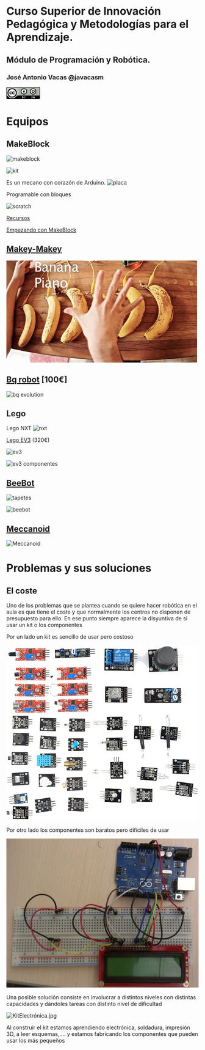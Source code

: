# Curso Superior de Innovación Pedagógica y Metodologías para el Aprendizaje.

## Módulo de Programación y Robótica.

### José Antonio Vacas @javacasm

![CCbySA](./images/CCbySQ_88x31.png)

# Equipos


## MakeBlock

![makeblock](http://droidecomunidad.com/wp-content/uploads/2016/06/makeblock-mbot-blue-educational-programmable-robot-bluetooth-version-1.png)

![kit](http://www.makeblock.com/image/catalog/90092/mbot%20ranger-11.jpg)

Es un mecano con corazón de Arduino.
![placa](http://www.makeblock.com/image/cache/catalog/z/697/Makeblock_Orion_Picture__36021-800x800.jpg)

Programable con bloques

![scratch](https://cdn.instructables.com/FUE/YCPN/I7VQKNL0/FUEYCPNI7VQKNL0.MEDIUM.jpg)

[Recursos](https://www.makeblock.es/soporte/robot-mbot/)

[Empezando con MakeBlock](https://programamos.es/conoce-la-interfaz-de-mblock-y-programa-los-primeros-pasos-de-tu-mbot/)

## [Makey-Makey](./MakeyMakey.md)

![bananaPiano](./images/bananaPiano.jpg)

## [Bq robot](https://www.bq.com/es/printbot-evolution) [100€]

![bq evolution](https://d243u7pon29hni.cloudfront.net/images/products/robot-educativo-bq-kit-printbot-evolution_l.png)

## Lego
Lego NXT
![nxt](https://images-na.ssl-images-amazon.com/images/I/41wQw7YDvOL._SY450_.jpg)

[Lego EV3](https://www.amazon.es/LEGO-Mindstorms-juguete-electr%C3%B3nico-31313/dp/B00BMKLVJ6/ref=sr_1_1?ie=UTF8&qid=1495724987&sr=8-1&keywords=lego+ev3) (320€)

![ev3](https://lc-www-live-s.legocdn.com/r/www/r/catalogs/-/media/franchises/mindstorms%202014/products/in%20the%20box/inthebox_bricks_landscape.jpg?l.r2=157308338)

![ev3 componentes](https://s3.eu-central-1.amazonaws.com/robotica-es/uploads/items/ITEM_7628_FOTOPROD.png)

## [BeeBot](https://ro-botica.com/es/tienda/Bee-Bot/)

![tapetes](https://s3.eu-central-1.amazonaws.com/robotica-es/uploads/items/ITEM_10210_FOTOPROD.jpg)

![beebot](http://3.bp.blogspot.com/-C5RIFcXiwTk/VS7dCSrbcqI/AAAAAAAAFWM/T-QXEgwvjMg/s1600/BOTONES%2BBEE%2BBOT.jpg)

## [Meccanoid](https://www.juguetronica.com/meccanoid-g15ks)

![Meccanoid](https://www.juguetronica.com/media/catalog/product/m/e/meccanoid_1_-917_1_1.jpg)

# Problemas y sus soluciones

## El coste

Uno de los problemas que se plantea cuando se quiere hacer robótica en el aula es que tiene el coste y que normalmente los centros no disponen de presupuesto para ello.
En ese punto siempre aparece la disyuntiva de si usar un kit o los componentes

Por un lado un kit es sencillo de usar pero costoso

![kit](./images/Sensores.png)

Por otro lado los componentes son baratos pero difíciles de usar

![componentes](./images/Arduino_Breadboard_LCD_Trial_One.jpg)

Una posible solución consiste en  involucrar a distintos niveles con distintas capacidades y dándoles tareas con distinto nivel de dificultad

![KitElectrónica.jpg](./images/KitElectrónica.jpg)

Al construir el kit estamos aprendiendo electrónica, soldadura, impresión 3D, a leer esquemas,.... y estamos fabricando los componentes que pueden usar los más pequeños
